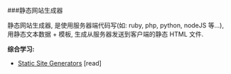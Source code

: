 ###静态网站生成器

静态网站生成器, 是使用服务器端代码写(如: ruby, php, python, nodeJS 等...), 用静态文本数据 + 模板, 生成从服务器发送到客户端的静态 HTML 文件.

**综合学习:**

* [Static Site Generators](http://www.oreilly.com/web-platform/free/static-site-generators.csp) [read]

